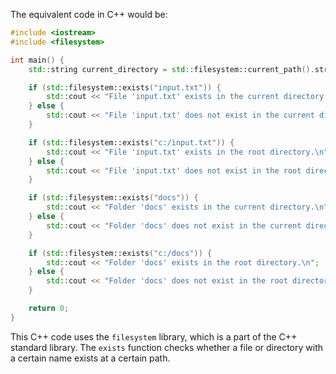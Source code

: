 The equivalent code in C++ would be:

```C++
#include <iostream>
#include <filesystem>

int main() {
    std::string current_directory = std::filesystem::current_path().string();

    if (std::filesystem::exists("input.txt")) {
        std::cout << "File 'input.txt' exists in the current directory.\n";
    } else {
        std::cout << "File 'input.txt' does not exist in the current directory.\n";
    }

    if (std::filesystem::exists("c:/input.txt")) {
        std::cout << "File 'input.txt' exists in the root directory.\n";
    } else {
        std::cout << "File 'input.txt' does not exist in the root directory.\n";
    }

    if (std::filesystem::exists("docs")) {
        std::cout << "Folder 'docs' exists in the current directory.\n";
    } else {
        std::cout << "Folder 'docs' does not exist in the current directory.\n";
    }

    if (std::filesystem::exists("c:/docs")) {
        std::cout << "Folder 'docs' exists in the root directory.\n";
    } else {
        std::cout << "Folder 'docs' does not exist in the root directory.\n";
    }

    return 0;
}
```

This C++ code uses the `filesystem` library, which is a part of the C++ standard library. The `exists` function checks whether a file or directory with a certain name exists at a certain path.
